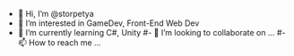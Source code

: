- 👋 Hi, I’m @storpetya
- 👀 I’m interested in GameDev, Front-End Web Dev
- 🌱 I’m currently learning C#, Unity
#- 💞️ I’m looking to collaborate on ...
#- 📫 How to reach me ...
